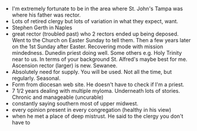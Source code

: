 - I'm extremely fortunate to be in the area where St. John's Tampa was where his father was rector.
- Lots of retired clergy but lots of variation in what they expect, want.
- Stephen Gerth in Naples
- great rector (troubled past) who 2 rectors ended up being deposed. Went to the Church on Easter Sunday to tell them. Then a few years later on the 1st Sunday after Easter. Recovering mode with mission mindedness. Dunedin priest doing well. Some others e.g. Holy Trinity near to us. In terms of your background St. Alfred's maybe best for me. Ascension rector (larger) is new. Sewanee.
- Absolutely need for supply. You will be used. Not all the time, but regularly. Seasonal.
- Form from diocesan web site. He doesn't have to check if I'm a priest.
- 7 1/2 years dealing with multiple myloma. Underneath lots of stories. Chronic and manageable (uncurable)
- constantly saying southern most of upper midwest.
- every opinion present in every congregation (healthy in his view)
- when he met a place of deep mistrust. He said to the clergy you don't have to